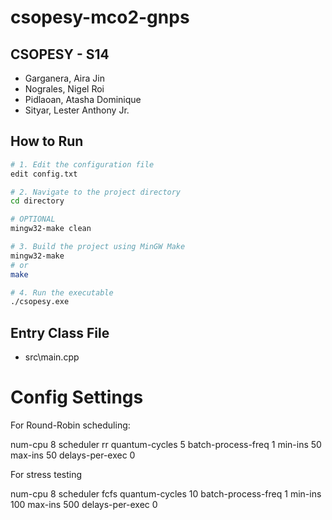# csopesy-mco2-gnps

## CSOPESY - S14

- Garganera, Aira Jin
- Nograles, Nigel Roi
- Pidlaoan, Atasha Dominique
- Sityar, Lester Anthony Jr.

## How to Run

```bash
# 1. Edit the configuration file
edit config.txt

# 2. Navigate to the project directory
cd directory

# OPTIONAL
mingw32-make clean

# 3. Build the project using MinGW Make
mingw32-make
# or
make

# 4. Run the executable
./csopesy.exe
```

## Entry Class File

- src\main.cpp

# Config Settings

For Round-Robin scheduling:

num-cpu 8
scheduler rr
quantum-cycles 5
batch-process-freq 1
min-ins 50
max-ins 50
delays-per-exec 0

For stress testing

num-cpu 8
scheduler fcfs
quantum-cycles 10
batch-process-freq 1
min-ins 100
max-ins 500
delays-per-exec 0
